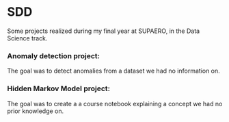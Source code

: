 # SDD

Some projects realized during my final year at SUPAERO, in the Data Science track.


### Anomaly detection project:
The goal was to detect anomalies from a dataset we had no information on.

### Hidden Markov Model project:
The goal was to create a a course notebook explaining a concept we had no prior knowledge on.
